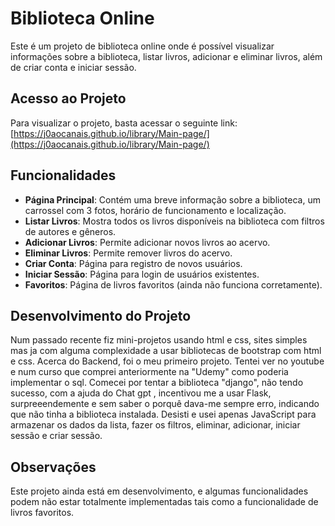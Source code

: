 # Biblioteca Online

Este é um projeto de biblioteca online onde é possível visualizar informações sobre a biblioteca, listar livros, adicionar e eliminar livros, além de criar conta e iniciar sessão.

## Acesso ao Projeto

Para visualizar o projeto, basta acessar o seguinte link:
[https://j0aocanais.github.io/library/Main-page/](https://j0aocanais.github.io/library/Main-page/)

## Funcionalidades

- **Página Principal**: Contém uma breve informação sobre a biblioteca, um carrossel com 3 fotos, horário de funcionamento e localização.
- **Listar Livros**: Mostra todos os livros disponíveis na biblioteca com filtros de autores e gêneros.
- **Adicionar Livros**: Permite adicionar novos livros ao acervo.
- **Eliminar Livros**: Permite remover livros do acervo.
- **Criar Conta**: Página para registro de novos usuários.
- **Iniciar Sessão**: Página para login de usuários existentes.
- **Favoritos**: Página de livros favoritos (ainda não funciona corretamente).


## Desenvolvimento do Projeto

Num passado recente fiz mini-projetos usando html e css, sites simples mas ja com alguma complexidade a usar bibliotecas de bootstrap com html e css.
Acerca do Backend, foi o meu primeiro projeto. Tentei ver no youtube e num curso que comprei anteriormente na "Udemy" como poderia implementar o sql. 
Comecei por tentar a biblioteca "django", não tendo sucesso, com a ajuda do Chat gpt , incentivou me a usar Flask, surpreeendemente e sem saber o porquê dava-me sempre erro, indicando que não tinha a biblioteca instalada. 
Desisti e usei apenas JavaScript para armazenar os dados da lista, fazer os filtros, eliminar, adicionar, iniciar sessão e criar sessão. 

## Observações

Este projeto ainda está em desenvolvimento, e algumas funcionalidades podem não estar totalmente implementadas tais como a funcionalidade de livros favoritos.
